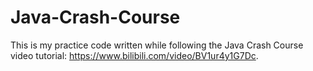 # Java-Crash-Course
This is my practice code written while following the Java Crash Course video tutorial: https://www.bilibili.com/video/BV1ur4y1G7Dc.
